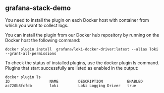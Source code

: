 ## grafana-stack-demo

You need to install the plugin on each Docker host with container from which you want to collect logs.

You can install the plugin from our Docker hub repository by running on the Docker host the following command:

``` loki install
docker plugin install  grafana/loki-docker-driver:latest --alias loki --grant-all-permissions
```

To check the status of installed plugins, use the docker plugin ls command. Plugins that start successfully are listed as enabled in the output:

``` plugin output
docker plugin ls
ID                  NAME         DESCRIPTION           ENABLED
ac720b8fcfdb        loki         Loki Logging Driver   true
```
